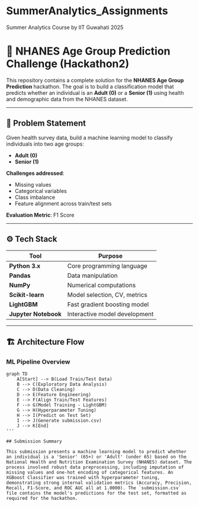 # SummerAnalytics_Assignments
Summer Analytics Course by IIT Guwahati 2025

# 🧠 NHANES Age Group Prediction Challenge (Hackathon2)

This repository contains a complete solution for the **NHANES Age Group Prediction** hackathon. The goal is to build a classification model that predicts whether an individual is an **Adult (0)** or a **Senior (1)** using health and demographic data from the NHANES dataset.

---

## 🚀 Problem Statement

Given health survey data, build a machine learning model to classify individuals into two age groups:

- **Adult (0)**
- **Senior (1)**

**Challenges addressed**:
- Missing values  
- Categorical variables  
- Class imbalance  
- Feature alignment across train/test sets

**Evaluation Metric**: F1 Score

---

## ⚙️ Tech Stack

| Tool          | Purpose                           |
|---------------|-----------------------------------|
| **Python 3.x** | Core programming language         |
| **Pandas**     | Data manipulation                 |
| **NumPy**      | Numerical computations            |
| **Scikit-learn** | Model selection, CV, metrics     |
| **LightGBM**   | Fast gradient boosting model      |
| **Jupyter Notebook** | Interactive model development |

---

## 🏗️ Architecture Flow

### ML Pipeline Overview

```mermaid
graph TD
    A[Start] --> B(Load Train/Test Data)
    B --> C(Exploratory Data Analysis)
    C --> D(Data Cleaning)
    D --> E(Feature Engineering)
    E --> F(Align Train/Test Features)
    F --> G(Model Training - LightGBM)
    G --> H(Hyperparameter Tuning)
    H --> I(Predict on Test Set)
    I --> J(Generate submission.csv)
    J --> K[End]
'''

## Submission Summary

This submission presents a machine learning model to predict whether an individual is a 'Senior' (65+) or 'Adult' (under 65) based on the National Health and Nutrition Examination Survey (NHANES) dataset. The process involved robust data preprocessing, including imputation of missing values and one-hot encoding of categorical features. An XGBoost Classifier was trained with hyperparameter tuning, demonstrating strong internal validation metrics (Accuracy, Precision, Recall, F1-Score, and ROC AUC all at 1.0000). The `submission.csv` file contains the model's predictions for the test set, formatted as required for the hackathon.